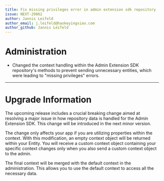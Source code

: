```yaml
---
title: Fix missing privileges error in admin extension sdk repository
issue: NEXT-29862
author: Jannis Leifeld
author_email: j.leifeld@haokeyingxiao.com
author_github: Jannis Leifeld
---
```

# Administration
* Changed the context handling within the Admin Extension SDK repository's methods to prevent sending unnecessary entities, which were leading to "missing privileges" errors.
___
# Upgrade Information
The upcoming release includes a crucial breaking change aimed at resolving a major issue in how repository data is handled for the Admin Extension SDK. This change will be introduced in the next minor version.

The change only affects your app if you are utilizing properties within the context. With this modification, an empty context object will be returned within your Entity. You will receive a custom context object containing your specific context changes only when you also send a custom context object to the admin.

The final context will be merged with the default context in the administration. This allows you to use the default context to access all the necessary data.
